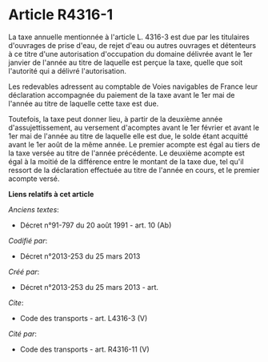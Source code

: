 # Article R4316-1

La taxe annuelle mentionnée à l'article L. 4316-3 est due par les titulaires d'ouvrages de prise d'eau, de rejet d'eau ou
autres ouvrages et détenteurs à ce titre d'une autorisation d'occupation du domaine délivrée avant le 1er janvier de l'année
au titre de laquelle est perçue la taxe, quelle que soit l'autorité qui a délivré l'autorisation. 

Les redevables adressent au comptable de Voies navigables de France leur déclaration accompagnée du paiement de la taxe avant
le 1er mai de l'année au titre de laquelle cette taxe est due. 

Toutefois, la taxe peut donner lieu, à partir de la deuxième année d'assujettissement, au versement d'acomptes avant le 1er
février et avant le 1er mai de l'année au titre de laquelle elle est due, le solde étant acquitté avant le 1er août de la
même année. Le premier acompte est égal au tiers de la taxe versée au titre de l'année précédente. Le deuxième acompte est
égal à la moitié de la différence entre le montant de la taxe due, tel qu'il ressort de la déclaration effectuée au titre de
l'année en cours, et le premier acompte versé.

**Liens relatifs à cet article**

_Anciens textes_:

  - Décret n°91-797 du 20 août 1991 - art. 10 (Ab)

_Codifié par_:

  - Décret n°2013-253 du 25 mars 2013

_Créé par_:

  - Décret n°2013-253 du 25 mars 2013 - art.

_Cite_:

  - Code des transports - art. L4316-3 (V)

_Cité par_:

  - Code des transports - art. R4316-11 (V)
